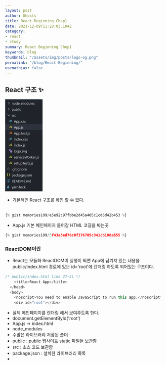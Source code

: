 ```yaml
---
layout: post
author: Ghosts
title: React Beginning Chep1
date: 2021-12-09T11:28:03.104Z
category:
- react
- study
summary: React Beginning Chep1
keywords: blog
thumbnail: "/assets/img/posts/logo-og.png"
permalink: "/blog/React-Beginning/"
usemathjax: false
---
```


## React 구조   ✨
  ![react](/assets/img/posts/folder.png)
  - 기본적인 React 구조를 확인 할 수 있다. 
  
~~~javascript

{% gist memories109/e5e92c97fbbe2d45a405c1cd6d42b453 %}
~~~
- App.js 기본 메인페이지 들어갈 HTML 코딩을 짜는곳 

~~~javascript
{% gist memories109/5f43a8ed76c0f376705c941cb188a855 %}
~~~

### ReactDOM이란 
-  React는 모듈화 ReactDOM이 실행이 되면 App에 담겨져 있는 내용을 public/index.html 경로에 있는 id='root'에 렌더링 하도록 되어있는 구조이다. 

~~~javascript
/* public/index.html line 27~31 */
    <title>React App</title>
  </head>
  <body>
    <noscript>You need to enable JavaScript to run this app.</noscript>
    <div id="root"></div>
~~~

- 실제 메인페이지를 렌더링 해서 보여주도록 한다. 
- document.getElementById('root')
- App.js -> index.html 
- node_modules 
- 수많은 라이브러리 저장된 폴더 
- public : public 웹사이트 static 파일들 보관함  
- src : 소스 코드 보관함
- package.json : 설치한 라이브러리 목록
- 